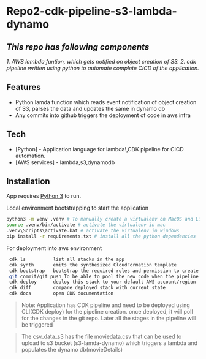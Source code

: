 # Repo2-cdk-pipeline-s3-lambda-dynamo

## _This repo has following components_
 _1. AWS lambda funtion, which gets notified on object creation of S3._
 _2. cdk pipeline written using python to automate complete CICD of the application._

## Features
- Python lamda function which reads event notification of object creation of S3, parses the data and updates the same in dynamo db
- Any commits into github triggers the deployment of code in aws infra


## Tech

- [Python] - Application language for lambda!,CDK pipeline for CICD automation.
- [AWS services] - lambda,s3,dynamodb

## Installation

App requires [Python 3](https://www.python.org/downloads/) to run.

Local environment bootstrapping to start the application
```sh
python3 -m venv .venv # To manually create a virtualenv on MacOS and Linux
source .venv/bin/activate # activate the virtualenv in mac
.venv\Scripts\activate.bat # activate the virtualenv in windows
pip install -r requirements.txt # install all the python dependencies
```

For deployment into aws environment

```sh
 cdk ls          list all stacks in the app
 cdk synth       emits the synthesized CloudFormation template
 cdk bootstrap   bootstrap the required roles and permission to create the pipeline and maintain its                        lifecycle 
 git commit/git push To be able to pool the new code when the pipeline gets deployed.
 cdk deploy      deploy this stack to your default AWS account/region
 cdk diff        compare deployed stack with current state
 cdk docs        open CDK documentation
```

> Note: Application has CDK pipeline and need to be deployed using CLI(CDK deploy) for the pipeline creation. once deployed, it will poll for the changes in the git repo. Later all the stages in the pipeline will be triggered 

> The csv_data_s3 has the file moviedata.csv that can be used to upload to s3 bucket (s3-lamda-dynamo) which triggers a lambda and populates the dynamo db(movieDetails)



